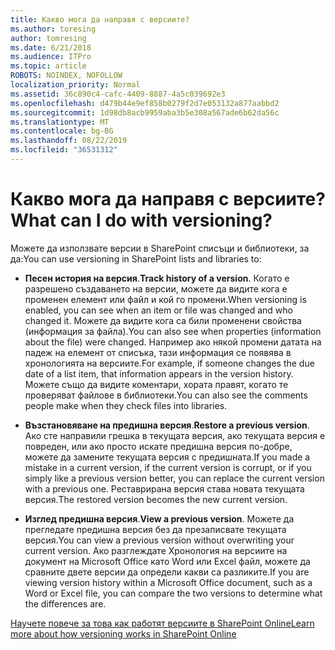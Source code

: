 ```yaml
---
title: Какво мога да направя с версиите?
ms.author: toresing
author: tomresing
ms.date: 6/21/2018
ms.audience: ITPro
ms.topic: article
ROBOTS: NOINDEX, NOFOLLOW
localization_priority: Normal
ms.assetid: 36c890c4-cafc-4409-8887-4a5c039692e3
ms.openlocfilehash: d479b44e9ef858b0279f2d7e053132a877aabbd2
ms.sourcegitcommit: 1d98db8acb9959aba3b5e308a567ade6b62da56c
ms.translationtype: MT
ms.contentlocale: bg-BG
ms.lasthandoff: 08/22/2019
ms.locfileid: "36531312"
---
```

# <a name="what-can-i-do-with-versioning"></a><span data-ttu-id="dd91a-102">Какво мога да направя с версиите?</span><span class="sxs-lookup"><span data-stu-id="dd91a-102">What can I do with versioning?</span></span>

<span data-ttu-id="dd91a-103">Можете да използвате версии в SharePoint списъци и библиотеки, за да:</span><span class="sxs-lookup"><span data-stu-id="dd91a-103">You can use versioning in SharePoint lists and libraries to:</span></span>
  
- <span data-ttu-id="dd91a-104">**Песен история на версия**.</span><span class="sxs-lookup"><span data-stu-id="dd91a-104">**Track history of a version**.</span></span> <span data-ttu-id="dd91a-105">Когато е разрешено създаването на версии, можете да видите кога е променен елемент или файл и кой го промени.</span><span class="sxs-lookup"><span data-stu-id="dd91a-105">When versioning is enabled, you can see when an item or file was changed and who changed it.</span></span> <span data-ttu-id="dd91a-106">Можете да видите кога са били променени свойства (информация за файла).</span><span class="sxs-lookup"><span data-stu-id="dd91a-106">You can also see when properties (information about the file) were changed.</span></span> <span data-ttu-id="dd91a-107">Например ако някой промени датата на падеж на елемент от списъка, тази информация се появява в хронологията на версиите.</span><span class="sxs-lookup"><span data-stu-id="dd91a-107">For example, if someone changes the due date of a list item, that information appears in the version history.</span></span> <span data-ttu-id="dd91a-108">Можете също да видите коментари, хората правят, когато те проверяват файлове в библиотеки.</span><span class="sxs-lookup"><span data-stu-id="dd91a-108">You can also see the comments people make when they check files into libraries.</span></span> 
    
- <span data-ttu-id="dd91a-109">**Възстановяване на предишна версия**.</span><span class="sxs-lookup"><span data-stu-id="dd91a-109">**Restore a previous version**.</span></span> <span data-ttu-id="dd91a-110">Ако сте направили грешка в текущата версия, ако текущата версия е повреден, или ако просто искате предишна версия по-добре, можете да замените текущата версия с предишната.</span><span class="sxs-lookup"><span data-stu-id="dd91a-110">If you made a mistake in a current version, if the current version is corrupt, or if you simply like a previous version better, you can replace the current version with a previous one.</span></span> <span data-ttu-id="dd91a-111">Реставрирана версия става новата текущата версия.</span><span class="sxs-lookup"><span data-stu-id="dd91a-111">The restored version becomes the new current version.</span></span> 
    
- <span data-ttu-id="dd91a-112">**Изглед предишна версия**.</span><span class="sxs-lookup"><span data-stu-id="dd91a-112">**View a previous version**.</span></span> <span data-ttu-id="dd91a-113">Можете да прегледате предишна версия без да презаписвате текущата версия.</span><span class="sxs-lookup"><span data-stu-id="dd91a-113">You can view a previous version without overwriting your current version.</span></span> <span data-ttu-id="dd91a-114">Ако разглеждате Хронология на версиите на документ на Microsoft Office като Word или Excel файл, можете да сравните двете версии да определи какви са разликите.</span><span class="sxs-lookup"><span data-stu-id="dd91a-114">If you are viewing version history within a Microsoft Office document, such as a Word or Excel file, you can compare the two versions to determine what the differences are.</span></span> 
    
[<span data-ttu-id="dd91a-115">Научете повече за това как работят версиите в SharePoint Online</span><span class="sxs-lookup"><span data-stu-id="dd91a-115">Learn more about how versioning works in SharePoint Online</span></span>](https://go.microsoft.com/fwlink/?linkid=875710)
  

